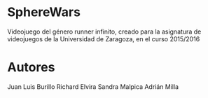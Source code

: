 # SphereWars
Videojuego del género runner infinito, creado para la asignatura de videojuegos de la Universidad de Zaragoza, en el curso 2015/2016

# Autores
Juan Luis Burillo
Richard Elvira
Sandra Malpica
Adrián Milla
